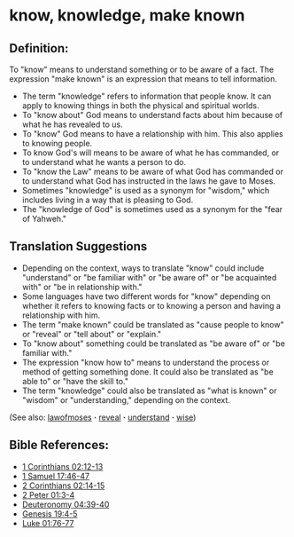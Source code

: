 # know, knowledge, make known #

## Definition: ##

To "know" means to understand something or to be aware of a fact. The expression "make known" is an expression that means to tell information.

* The term "knowledge" refers to information that people know. It can apply to knowing things in both the physical and spiritual worlds.
* To "know about" God means to understand facts about him because of what he has revealed to us. 
* To "know" God means to have a relationship with him. This also applies to knowing people.
* To know God's will means to be aware of what he has commanded, or to understand what he wants a person to do.
* To "know the Law" means to be aware of what God has commanded or to understand what God has instructed in the laws he gave to Moses.
* Sometimes "knowledge" is used as a synonym for "wisdom," which includes living in a way that is pleasing to God.
* The "knowledge of God" is sometimes used as a synonym for the "fear of Yahweh."

## Translation Suggestions ##

* Depending on the context, ways to translate "know" could include "understand" or "be familiar with" or "be aware of" or "be acquainted with" or "be in relationship with."
* Some languages have two different words for "know" depending on whether it refers to knowing facts or to knowing a person and having a relationship with him.
* The term "make known" could be translated as "cause people to know" or "reveal" or "tell about" or "explain."
* To "know about" something could be translated as "be aware of" or "be familiar with."
* The expression "know how to" means to understand the process or method of getting something done. It could also be translated as "be able to" or "have the skill to."
* The term "knowledge" could also be translated as "what is known" or "wisdom" or "understanding," depending on the context.

(See also: [lawofmoses](../kt/lawofmoses.md) **·** [reveal](../kt/reveal.md) **·** [understand](../other/understand.md) **·** [wise](../kt/wise.md))

## Bible References: ##

* [1 Corinthians 02:12-13](https://door43.org/en/bible/notes/1co/02/12)
* [1 Samuel 17:46-47](https://door43.org/en/bible/notes/1sa/17/46)
* [2 Corinthians 02:14-15](https://door43.org/en/bible/notes/2co/02/14)
* [2 Peter 01:3-4](https://door43.org/en/bible/notes/2pe/01/03)
* [Deuteronomy 04:39-40](https://door43.org/en/bible/notes/deu/04/39)
* [Genesis 19:4-5](https://door43.org/en/bible/notes/gen/19/04)
* [Luke 01:76-77](https://door43.org/en/bible/notes/luk/01/76)

